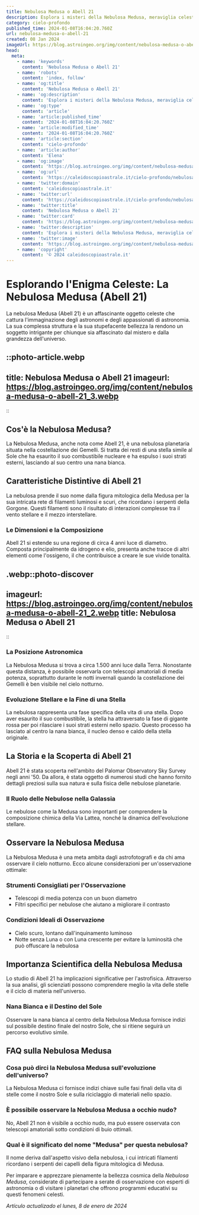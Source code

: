 ```yaml
---
title: Nebulosa Medusa o Abell 21
description: Esplora i misteri della Nebulosa Medusa, meraviglia celeste Abell 21, in un viaggio tra stelle e nebulose che affascina e stupisce.
category: cielo-profondo
published_time: 2024-01-08T16:04:20.760Z
url: nebulosa-medusa-o-abell-21
created: 08 Jan 2024
imageUrl: https://blog.astroingeo.org/img/content/nebulosa-medusa-o-abell-21_3.webp
head:
  meta:
    - name: 'keywords'
      content: 'Nebulosa Medusa o Abell 21'
    - name: 'robots'
      content: 'index, follow'
    - name: 'og:title'
      content: 'Nebulosa Medusa o Abell 21'
    - name: 'og:description'
      content: 'Esplora i misteri della Nebulosa Medusa, meraviglia celeste Abell 21, in un viaggio tra stelle e nebulose che affascina e stupisce.'
    - name: 'og:type'
      content: 'article'
    - name: 'article:published_time'
      content: '2024-01-08T16:04:20.760Z'
    - name: 'article:modified_time'
      content: '2024-01-08T16:04:20.760Z'
    - name: 'article:section'
      content: 'cielo-profondo'
    - name: 'article:author'
      content: 'Elena'
    - name: 'og:image'
      content: 'https://blog.astroingeo.org/img/content/nebulosa-medusa-o-abell-21_3.webp'
    - name: 'og:url'
      content: 'https://caleidoscopioastrale.it/cielo-profondo/nebulosa-medusa-o-abell-21'
    - name: 'twitter:domain'
      content: 'caleidoscopioastrale.it'
    - name: 'twitter:url'
      content: 'https://caleidoscopioastrale.it/cielo-profondo/nebulosa-medusa-o-abell-21'
    - name: 'twitter:title'
      content: 'Nebulosa Medusa o Abell 21'
    - name: 'twitter:card'
      content: 'https://blog.astroingeo.org/img/content/nebulosa-medusa-o-abell-21_3.webp'
    - name: 'twitter:description'
      content: 'Esplora i misteri della Nebulosa Medusa, meraviglia celeste Abell 21, in un viaggio tra stelle e nebulose che affascina e stupisce.'
    - name: 'twitter:image'
      content: 'https://blog.astroingeo.org/img/content/nebulosa-medusa-o-abell-21_3.webp'
    - name: 'copyright'
      content: '© 2024 caleidoscopioastrale.it'
---
```

# Esplorando l'Enigma Celeste: La Nebulosa Medusa (Abell 21)

La nebulosa Medusa (Abell 21) è un affascinante oggetto celeste che cattura l'immaginazione degli astronomi e degli appassionati di astronomia. La sua complessa struttura e la sua stupefacente bellezza la rendono un soggetto intrigante per chiunque sia affascinato dal mistero e dalla grandezza dell'universo.

::photo-article.webp
---
title: Nebulosa Medusa o Abell 21
imageurl: https://blog.astroingeo.org/img/content/nebulosa-medusa-o-abell-21_3.webp
---
::

## Cos'è la Nebulosa Medusa?

La Nebulosa Medusa, anche nota come Abell 21, è una nebulosa planetaria situata nella costellazione dei Gemelli. Si tratta dei resti di una stella simile al Sole che ha esaurito il suo combustibile nucleare e ha espulso i suoi strati esterni, lasciando al suo centro una nana bianca.

## Caratteristiche Distintive di Abell 21

La nebulosa prende il suo nome dalla figura mitologica della Medusa per la sua intricata rete di filamenti luminosi e scuri, che ricordano i serpenti della Gorgone. Questi filamenti sono il risultato di interazioni complesse tra il vento stellare e il mezzo interstellare.

### **Le Dimensioni e la Composizione**

Abell 21 si estende su una regione di circa 4 anni luce di diametro. Composta principalmente da idrogeno e elio, presenta anche tracce di altri elementi come l'ossigeno, il che contribuisce a creare le sue vivide tonalità.

.webp::photo-discover
---
imageurl: https://blog.astroingeo.org/img/content/nebulosa-medusa-o-abell-21_2.webp
title: Nebulosa Medusa o Abell 21
---
::

### **La Posizione Astronomica**

La Nebulosa Medusa si trova a circa 1.500 anni luce dalla Terra. Nonostante questa distanza, è possibile osservarla con telescopi amatoriali di media potenza, soprattutto durante le notti invernali quando la costellazione dei Gemelli è ben visibile nel cielo notturno.

### **Evoluzione Stellare e la Fine di una Stella**

La nebulosa rappresenta una fase specifica della vita di una stella. Dopo aver esaurito il suo combustibile, la stella ha attraversato la fase di gigante rossa per poi rilasciare i suoi strati esterni nello spazio. Questo processo ha lasciato al centro la nana bianca, il nucleo denso e caldo della stella originale.

## La Storia e la Scoperta di Abell 21

Abell 21 è stata scoperta nell'ambito del Palomar Observatory Sky Survey negli anni '50. Da allora, è stata oggetto di numerosi studi che hanno fornito dettagli preziosi sulla sua natura e sulla fisica delle nebulose planetarie.

### **Il Ruolo delle Nebulose nella Galassia**

Le nebulose come la Medusa sono importanti per comprendere la composizione chimica della Via Lattea, nonché la dinamica dell'evoluzione stellare.

## Osservare la Nebulosa Medusa

La Nebulosa Medusa è una meta ambita dagli astrofotografi e da chi ama osservare il cielo notturno. Ecco alcune considerazioni per un'osservazione ottimale:

### **Strumenti Consigliati per l'Osservazione**

- Telescopi di media potenza con un buon diametro
- Filtri specifici per nebulose che aiutano a migliorare il contrasto

### **Condizioni Ideali di Osservazione**

- Cielo scuro, lontano dall'inquinamento luminoso
- Notte senza Luna o con Luna crescente per evitare la luminosità che può offuscare la nebulosa

## Importanza Scientifica della Nebulosa Medusa

Lo studio di Abell 21 ha implicazioni significative per l'astrofisica. Attraverso la sua analisi, gli scienziati possono comprendere meglio la vita delle stelle e il ciclo di materia nell'universo.

### **Nana Bianca e il Destino del Sole**

Osservare la nana bianca al centro della Nebulosa Medusa fornisce indizi sul possibile destino finale del nostro Sole, che si ritiene seguirà un percorso evolutivo simile.

## FAQ sulla Nebulosa Medusa

### Cosa può dirci la Nebulosa Medusa sull'evoluzione dell'universo?
La Nebulosa Medusa ci fornisce indizi chiave sulle fasi finali della vita di stelle come il nostro Sole e sulla riciclaggio di materiali nello spazio.

### È possibile osservare la Nebulosa Medusa a occhio nudo?
No, Abell 21 non è visibile a occhio nudo, ma può essere osservata con telescopi amatoriali sotto condizioni di buio ottimali.

### Qual è il significato del nome "Medusa" per questa nebulosa?
Il nome deriva dall'aspetto visivo della nebulosa, i cui intricati filamenti ricordano i serpenti dei capelli della figura mitologica di Medusa.

Per imparare e apprezzare pienamente la bellezza cosmica della *Nebulosa Medusa*, considerate di partecipare a serate di osservazione con esperti di astronomia o di visitare i planetari che offrono programmi educativi su questi fenomeni celesti.

_Artículo actualizado el lunes, 8 de enero de 2024_